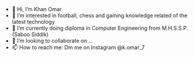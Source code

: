 - 👋 Hi, I’m Khan Omar
- 👀 I’m interested in football, chess and gaining knowledge related of the latest technology
- 🌱 I’m currently doing diploma in Computer Engineering from M.H.S.S.P.(Saboo Siddik)
- 💞️ I’m looking to collaborate on ...
- 📫 How to reach me:
 Dm me on Instagram @k.omar_7

<!---
KOMAR-7/KOMAR-7 is a ✨ special ✨ repository because its `README.md` (this file) appears on your GitHub profile.
You can click the Preview link to take a look at your changes.
--->
